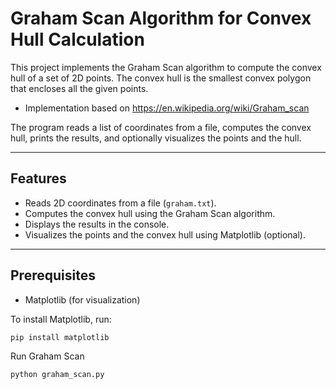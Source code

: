 # Graham Scan Algorithm for Convex Hull Calculation

This project implements the Graham Scan algorithm to compute the convex hull of a set of 2D points. The convex hull is the smallest convex polygon that encloses all the given points.
- Implementation based on https://en.wikipedia.org/wiki/Graham_scan

The program reads a list of coordinates from a file, computes the convex hull, prints the results, and optionally visualizes the points and the hull.

---

## Features

- Reads 2D coordinates from a file (`graham.txt`).
- Computes the convex hull using the Graham Scan algorithm.
- Displays the results in the console.
- Visualizes the points and the convex hull using Matplotlib (optional).

---

## Prerequisites
- Matplotlib (for visualization)

To install Matplotlib, run:
```bash
pip install matplotlib
```
Run Graham Scan

```bash
python graham_scan.py
```
